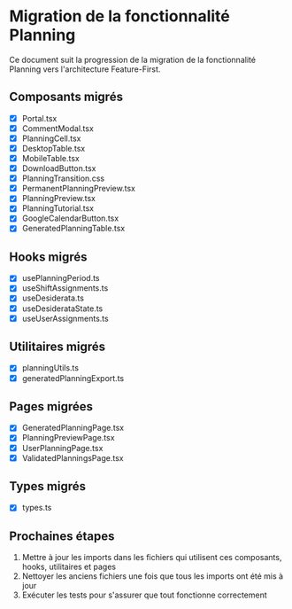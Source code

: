 # Migration de la fonctionnalité Planning

Ce document suit la progression de la migration de la fonctionnalité Planning vers l'architecture Feature-First.

## Composants migrés

- [x] Portal.tsx
- [x] CommentModal.tsx
- [x] PlanningCell.tsx
- [x] DesktopTable.tsx
- [x] MobileTable.tsx
- [x] DownloadButton.tsx
- [x] PlanningTransition.css
- [x] PermanentPlanningPreview.tsx
- [x] PlanningPreview.tsx
- [x] PlanningTutorial.tsx
- [x] GoogleCalendarButton.tsx
- [x] GeneratedPlanningTable.tsx

## Hooks migrés

- [x] usePlanningPeriod.ts
- [x] useShiftAssignments.ts
- [x] useDesiderata.ts
- [x] useDesiderataState.ts
- [x] useUserAssignments.ts

## Utilitaires migrés

- [x] planningUtils.ts
- [x] generatedPlanningExport.ts

## Pages migrées

- [x] GeneratedPlanningPage.tsx
- [x] PlanningPreviewPage.tsx
- [x] UserPlanningPage.tsx
- [x] ValidatedPlanningsPage.tsx

## Types migrés

- [x] types.ts

## Prochaines étapes

1. Mettre à jour les imports dans les fichiers qui utilisent ces composants, hooks, utilitaires et pages
2. Nettoyer les anciens fichiers une fois que tous les imports ont été mis à jour
3. Exécuter les tests pour s'assurer que tout fonctionne correctement
